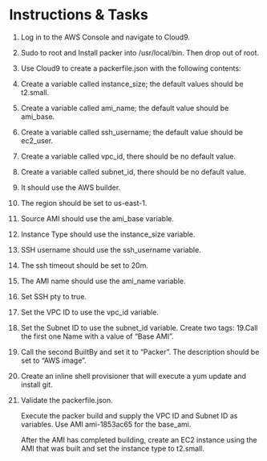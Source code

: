 
# Instructions & Tasks
  1.  Log in to the AWS Console and navigate to Cloud9.

  2.  Sudo to root and Install packer into /usr/local/bin. Then drop out of root.

  3.  Use Cloud9 to create a packerfile.json with the following contents:

  4.  Create a variable called instance_size; the default values should be t2.small.
  5.  Create a variable called ami_name; the default value should be ami_base.
  6.  Create a variable called ssh_username; the default value should be ec2_user.
  7.  Create a variable called vpc_id, there should be no default value.
  8.  Create a variable called subnet_id, there should be no default value.
  9.  It should use the AWS builder.
  10. The region should be set to us-east-1.
  11. Source AMI should use the ami_base variable.
  12. Instance Type should use the instance_size variable.
  13. SSH username should use the ssh_username variable.
  14. The ssh timeout should be set to 20m.
  15. The AMI name should use the ami_name variable.
  16. Set SSH pty to true.
  17. Set the VPC ID to use the vpc_id variable.
  18. Set the Subnet ID to use the subnet_id variable.
      Create two tags:
  19.Call the first one Name with a value of “Base AMI”.
  20. Call the second BuiltBy and set it to “Packer”.
      The description should be set to “AWS image”.
  21. Create an inline shell provisioner that will execute a yum update and install git.
  22. Validate the packerfile.json.

        Execute the packer build and supply the VPC ID and Subnet ID as variables. Use AMI ami-1853ac65 for the base_ami.

        After the AMI has completed building, create an EC2 instance using the AMI that was built and set the instance type to t2.small.
